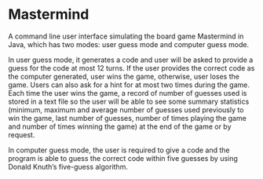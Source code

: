 # Mastermind
A command line user interface simulating the board game Mastermind in Java, which has two modes: user guess mode and computer guess mode. 

In user guess mode, it generates a code and user will be asked to provide a guess for the code at most 12 turns. If the user provides the correct code as the computer generated, user wins the game, otherwise, user loses the game. Users can also ask for a hint for at most two times during the game. Each time the user wins the game, a record of number of guesses used is stored in a text file so the user will be able to see some summary statistics (minimum, maximum and average number of guesses used previously to win the game, last number of guesses, number of times playing the game and number of times winning the game) at the end of the game or by request. 

In computer guess mode, the user is required to give a code and the program is able to guess the correct code within five guesses by using Donald Knuth’s five-guess algorithm. 
